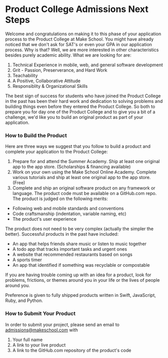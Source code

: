 # Product College Admissions Next Steps

Welcome and congratulations on making it to this phase of your application process to the Product College at Make School. You might have already noticed that we don't ask for SAT's or even your GPA in our application process. Why is that? Well, we are more interested in other characteristics besides purely academic ability. What we are looking for are:

1. Technical Experience in mobile, web, and general software development
1. Grit - Passion, Preserverance, and Hard Work
1. Teachability
1. A Positive, Collaborative Attitude
1. Responsiblity & Organizational Skills

The best sign of success for students who have joined the Product College in the past has been their hard work and dedication to solving problems and building things even before they entered the Product College. So both to prepare you for day one of the Product College and to give you a bit of a challenge, we'd like you to build an original product as part of your application.


### How to Build the Product

Here are three ways we suggest that you follow to build a product and complete your application to the Product College:

1. Prepare for and attend the Summer Academy. Ship at least one original app to the app store. (Scholarships & financing available)
2. Work on your own using the Make School Online Academy. Complete various tutorials and ship at least one original app to the app store. (Free)
3. Complete and ship an original software product on any framework or language. The product code must be available on a GitHub.com repo. The product is judged on the following merits:
  * Following web and mobile standards and conventions
  * Code craftsmanship (indentation, variable naming, etc)
  * The product's user experience

The product does not need to be very complex (actually the simpler the better). Successful products in the past have included:

  * An app that helps friends share music or listen to music together
  * A todo app that tracks important tasks and urgent ones
  * A website that recommended restaurants based on songs
  * A sports timer
  * An app that identified if something was recyclable or compostable
  
If you are having trouble coming up with an idea for a product, look for problems, frictions, or themes around you in your life or the lives of people around you. 

Preference is given to fully shipped products written in Swift, JavaScript, Ruby, and Python.

### How to Submit Your Product

In order to submit your project, please send an email to admissions@makeschool.com with 

1. Your full name
1. A link to your live product
1. A link to the GitHub.com repository of the product's code
